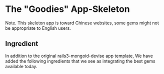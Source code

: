 # The "Goodies" App-Skeleton

Note. This skeleton app is toward Chinese websites, some gems might not be appropriate to English users.

## Ingredient

In addition to the original rails3-mongoid-devise app template,
We have added the following ingredients that we see as integrating the best gems available today.


